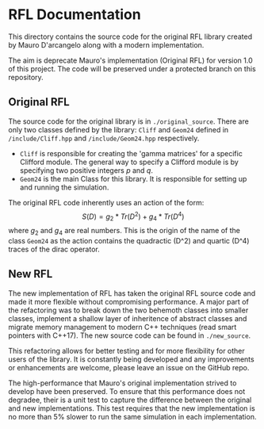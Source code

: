 # RFL Documentation

This directory contains the source code for the original RFL library created by Mauro D'arcangelo along with a modern implementation.

The aim is deprecate Mauro's implementation (Original RFL) for version 1.0 of this project.
The code will be preserved under a protected branch on this repository.

## Original RFL
The source code for the original library is in `./original_source`.
There are only two classes defined by the library: `Cliff` and `Geom24` defined in `/include/Cliff.hpp`
and `/include/Geom24.hpp` respectively.

- `Cliff` is responsible for creating the 'gamma matrices' for a specific Clifford module.
The general way to specify a Clifford module is by specifying two positive integers $p$ and $q$.
- `Geom24` is the main Class for this library. It is responsible for setting up and running the simulation.

The original RFL code inherently uses an action of the form:
$$S(D) = g_2* Tr(D^2) + g_4*Tr(D^4) $$
where $g_2$ and $g_4$ are real numbers. This is the origin of the name of the class `Geom24` as the action contains the quadractic (D^2) and quartic (D^4) traces of the dirac operator.


## New RFL
The new implementation of RFL has taken the original RFL source code and made it more flexible without compromising performance. A major part of the refactoring was to break down the two behemoth classes into smaller classes, implement a shallow layer of inheritence of abstract classes and migrate memory management to modern C++ techniques (read smart pointers with C++17).
The new source code can be found in `./new_source`.

This refactoring allows for better testing and for more flexibility for other users of the library.
It is constantly being developed and any improvements or enhancements are welcome, please leave an issue on the GitHub repo.

The high-performance that Mauro's original implementation strived to develop have been preserved.
To ensure that this performance does not degradee, their is a unit test to capture the difference between the original and new implementations. This test requires that the new implementation is no more than 5% slower to run the same simulation in each implementation.

